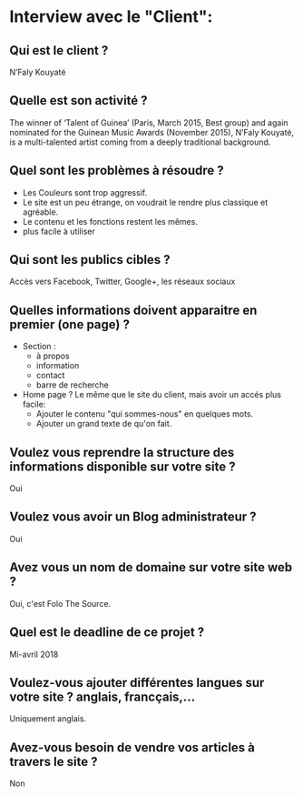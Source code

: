 # Interview avec le "Client":

## Qui est le client ?

N’Faly Kouyaté

## Quelle est son activité ?

The winner of ‘Talent of Guinea’ (Paris, March 2015, Best group) and again nominated for the Guinean Music Awards (November 2015), N’Faly Kouyaté, is a multi-talented artist coming from a deeply traditional background.

## Quel sont les problèmes à résoudre ?

  * Les Couleurs sont trop aggressif.
  * Le site est un peu étrange, on voudrait le rendre plus classique et agréable.
  * Le contenu et les fonctions restent les mêmes.
  * plus facile à utiliser

## Qui sont les publics cibles ? 

Accès vers Facebook, Twitter, Google+, les réseaux sociaux

## Quelles informations doivent apparaitre en premier (one page) ?
   * Section :
        * à propos
        * information
        * contact
        * barre de recherche
   * Home page ? Le même que le site du client, mais avoir un accés plus facile: 
        * Ajouter le contenu "qui sommes-nous" en quelques mots.
        * Ajouter un grand texte de qu'on fait.

## Voulez vous reprendre la structure des informations disponible sur votre site ?

Oui

## Voulez vous avoir un Blog administrateur ?

Oui 

## Avez vous un nom de domaine sur votre site web ?

Oui, c'est Folo The Source.

## Quel est le deadline de ce projet ?

Mi-avril 2018

## Voulez-vous ajouter différentes langues sur votre site ? anglais, francçais,...

Uniquement anglais.

## Avez-vous besoin de vendre vos articles à travers le site ?

Non 
